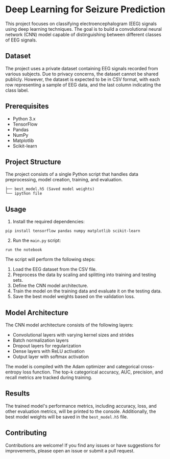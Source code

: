 # Deep Learning for Seizure Prediction


This project focuses on classifying electroencephalogram (EEG) signals using deep learning techniques. The goal is to build a convolutional neural network (CNN) model capable of distinguishing between different classes of EEG signals.

## Dataset

The project uses a private dataset containing EEG signals recorded from various subjects. Due to privacy concerns, the dataset cannot be shared publicly. However, the dataset is expected to be in CSV format, with each row representing a sample of EEG data, and the last column indicating the class label.

## Prerequisites

- Python 3.x
- TensorFlow
- Pandas
- NumPy
- Matplotlib
- Scikit-learn

## Project Structure

The project consists of a single Python script that handles data preprocessing, model creation, training, and evaluation.

```
├── best_model.h5 (Saved model weights)
└── ipython file
```

## Usage

1. Install the required dependencies:

```
pip install tensorflow pandas numpy matplotlib scikit-learn
```

2. Run the `main.py` script:

```
run the notebook
```

The script will perform the following steps:

1. Load the EEG dataset from the CSV file.
2. Preprocess the data by scaling and splitting into training and testing sets.
3. Define the CNN model architecture.
4. Train the model on the training data and evaluate it on the testing data.
5. Save the best model weights based on the validation loss.

## Model Architecture

The CNN model architecture consists of the following layers:

- Convolutional layers with varying kernel sizes and strides
- Batch normalization layers
- Dropout layers for regularization
- Dense layers with ReLU activation
- Output layer with softmax activation

The model is compiled with the Adam optimizer and categorical cross-entropy loss function. The top-k categorical accuracy, AUC, precision, and recall metrics are tracked during training.

## Results

The trained model's performance metrics, including accuracy, loss, and other evaluation metrics, will be printed to the console. Additionally, the best model weights will be saved in the `best_model.h5` file.

## Contributing

Contributions are welcome! If you find any issues or have suggestions for improvements, please open an issue or submit a pull request.

